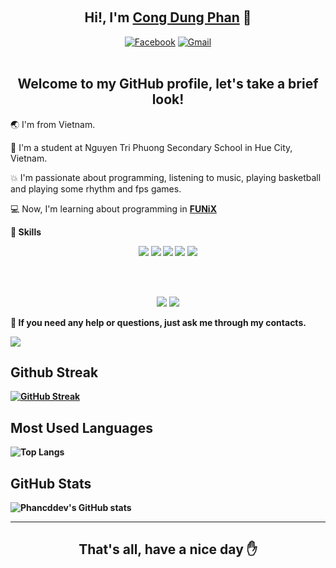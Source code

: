 <!-- ### Hi there 👋 -->

<!--
**phancddev/phancddev** is a ✨ _special_ ✨ repository because its `README.md` (this file) appears on your GitHub profile.

Here are some ideas to get you started:

- 🔭 I’m currently working on ...
- 🌱 I’m currently learning ...
- 👯 I’m looking to collaborate on ...
- 🤔 I’m looking for help with ...
- 💬 Ask me about ...
- 📫 How to reach me: ...
- 😄 Pronouns: ...
- ⚡ Fun fact: ...
-->
<br><h2 align="center">Hi!, I'm <a href="https://github.com/phancddev">Cong Dung Phan</a> 👋</h2>
<p align="center">
<a href="https://www.facebook.com/phancongdungg"><img src="https://img.shields.io/badge/Facebook-1877F2?style=for-the-badge&amp;logo=facebook&amp;logoColor=white" alt="Facebook"></a>
  <!-- <a href="https://gitlab.com/kakangocthien109"><img src="https://img.shields.io/badge/GitLab-330F63?style=for-the-badge&amp;logo=gitlab&amp;logoColor=white" alt="GitLab"></a>  -->
   <a href="mailto:phancddev@gmail.com"><img src="https://img.shields.io/badge/Gmail-D14836?style=for-the-badge&amp;logo=gmail&amp;logoColor=white" alt="Gmail"></a> 
    <!-- <a href="https://nguyennt.pages.dev"><img src="https://img.shields.io/badge/kaka&#39;s%20corner-000000?style=for-the-badge&amp;logo=About.me&amp;logoColor=white" alt="Kaka&#39;s Corner"></a>
    <a href="https://replit.com/@nguyenntdev"> <img src="https://img.shields.io/badge/replit-667881?style=for-the-badge&logo=replit&logoColor=white"></a> -->
<br><br>
</p>
<h2 align="center">Welcome to my GitHub profile, let's take a brief look!</h2>
🌏 I'm from Vietnam.

🏫 I'm a student at Nguyen Tri Phuong Secondary School in Hue City, Vietnam.

💥 I'm passionate about programming, listening to music, playing basketball and playing some rhythm and fps games.

💻 Now, I'm learning about programming in <b><a href="https://global.funix.edu.vn/en/home/">FUNiX</a>

🚀 Skills
<p align="center">
 <img src="https://img.shields.io/badge/HTML5-E34F26?style=for-the-badge&logo=html5&logoColor=white">
 <img src="https://img.shields.io/badge/CSS3-1572B6?style=for-the-badge&logo=css3&logoColor=white">
 <img src="https://img.shields.io/badge/JavaScript-323330?style=for-the-badge&logo=javascript&logoColor=F7DF1E"> 
 <img src="https://img.shields.io/badge/C-00599C?style=for-the-badge&logo=c&logoColor=white">
 <img src="https://img.shields.io/badge/C++-00599C?style=flat-square&logo=C%2B%2B&logoColor=white">

<br><br>
</p>
<p align="center">
 <img src="https://img.shields.io/badge/Git-F05032?style=for-the-badge&logo=git&logoColor=white">
 <img src="https://img.shields.io/badge/Bootstrap-563D7C?style=for-the-badge&logo=bootstrap&logoColor=white">
</p>

💁 If you need any help or questions, just ask me through my contacts.



<!-- [![Top Langs](https://github-readme-stats.vercel.app/api/top-langs/?username=phancddev)](https://github.com/anuraghazra/github-readme-stats) -->
<!-- [![Readme Card](https://github-readme-stats.vercel.app/api/pin/?username=phancddev&repo=github-readme-stats)](https://github.com/anuraghazra/github-readme-stats) -->
![](https://komarev.com/ghpvc/?username=phancddev)
## Github Streak
[![GitHub Streak](http://github-readme-streak-stats.herokuapp.com?user=phancddev&theme=radical)](https://www.github.com/quocthinhvo)
## Most Used Languages ##
![Top Langs](https://github-readme-stats.vercel.app/api/top-langs/?username=n-c0d3r&theme=dark&layout=compact)
## GitHub Stats ##
![Phancddev's GitHub stats](https://github-readme-stats.vercel.app/api?username=phancddev&theme=radical)






<hr>

<h2 align="center">That's all, have a nice day ✋</h2>
